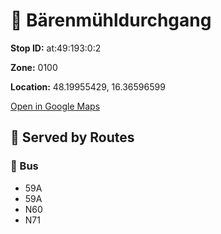 # 🚉 Bärenmühldurchgang


**Stop ID:** at:49:193:0:2

**Zone:** 0100

**Location:** 48.19955429, 16.36596599

[Open in Google Maps](https://www.google.com/maps?q=48.19955429,16.36596599)

## 🚆 Served by Routes

### 🚌 Bus
- 59A
- 59A
- N60
- N71